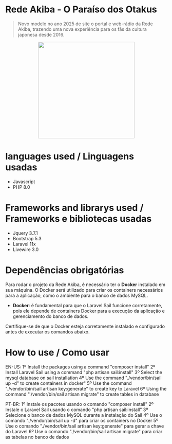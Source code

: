 # Rede Akiba - O Paraíso dos Otakus  
> Novo modelo no ano 2025 de site o portal e web-rádio da Rede Akiba, trazendo uma nova experiência para os fãs da cultura japonesa desde 2016.

<div align="center">
    <img src="https://i.imgur.com/4s5yKze.png" width="300rem">
</div>

# languages used / Linguagens usadas
- Javascript<br>
- PHP 8.0<br>

# Frameworks and librarys used / Frameworks e bibliotecas usadas
- Jquery 3.7.1<br>
- Bootstrap 5.3<br>
- Laravel 11x<br>
- Livewire 3.0

# Dependências obrigatórias

Para rodar o projeto da Rede Akiba, é necessário ter o **Docker** instalado em sua máquina. O Docker será utilizado para criar os containers necessários para a aplicação, como o ambiente para o banco de dados MySQL.

- **Docker**: é fundamental para que o Laravel Sail funcione corretamente, pois ele depende de containers Docker para a execução da aplicação e gerenciamento do banco de dados.

Certifique-se de que o Docker esteja corretamente instalado e configurado antes de executar os comandos abaixo.

# How to use / Como usar
EN-US:
1º Install the packages using a command "composer install"
2º Install Laravel Sail using a command "php artisan sail:install"
3º Select the mysql database on sail installation
4º Use the command "./vendor/bin/sail up -d" to create containers in docker"
5º Use the command "./vendor/bin/sail artisan key:generate" to create key to Laravel
6º Using the command "./vendor/bin/sail artisan migrate" to create tables in database

PT-BR:
1º Instale os pacotes usando o comando "composer install"
2º Instale o Laravel Sail usando o comando "php artisan sail:install"
3º Selecione o banco de dados MySQL durante a instalação do Sail
4º Use o comando "./vendor/bin/sail up -d" para criar os containers no Docker
5º Use o comando "./vendor/bin/sail artisan key:generate" para gerar a chave do Laravel
6º Use o comando "./vendor/bin/sail artisan migrate" para criar as tabelas no banco de dados
